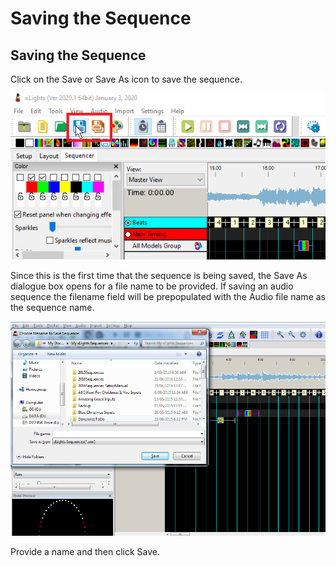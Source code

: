 # Saving the Sequence

## Saving the Sequence

Click on the Save or Save As icon to save the sequence.

![](<../../.gitbook/assets/image (275) (1).png>)

Since this is the first time that the sequence is being saved, the Save As dialogue box opens for a file name to be provided. If saving an audio sequence the filename field will be prepopulated with the Audio file name as the sequence name.

![](../../.gitbook/assets/base64e71a6428cb434d36.png)

Provide a name and then click Save.
